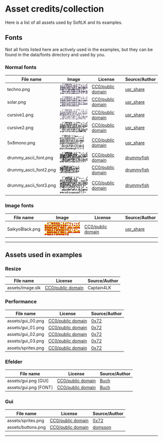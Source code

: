 # Asset credits/collection

Here is a list of all assets used by SoftLK and its examples.

## Fonts

Not all fonts listed here are actively used in the examples, but they can be found in the data/fonts directory and used by you.

### Normal fonts

|File name|Image|License|Source/Author|
|---|---|---|---|
|techno.png|![techno](fonts/techno.png)|[CC0/public domain](https://creativecommons.org/publicdomain/zero/1.0/)|[usr_share](https://opengameart.org/content/new-original-grafx2-font-collection)|
|solar.png|![solar](fonts/solar.png)|[CC0/public domain](https://creativecommons.org/publicdomain/zero/1.0/)|[usr_share](https://opengameart.org/content/new-original-grafx2-font-collection)|
|cursive1.png|![cursive1](fonts/cursive1.png)|[CC0/public domain](https://creativecommons.org/publicdomain/zero/1.0/)|[usr_share](https://opengameart.org/content/new-original-grafx2-font-collection)|
|cursive2.png|![cursive2](fonts/cursive2.png)|[CC0/public domain](https://creativecommons.org/publicdomain/zero/1.0/)|[usr_share](https://opengameart.org/content/new-original-grafx2-font-collection)|
|5x8mono.png|![5x8mono](fonts/5x8mono.png)|[CC0/public domain](https://creativecommons.org/publicdomain/zero/1.0/)|[usr_share](https://opengameart.org/content/new-original-grafx2-font-collection)|
|drummy_ascii_font.png|![drummy_ascii_font](fonts/drummy_ascii_font.png)|[CC0/public domain](https://creativecommons.org/publicdomain/zero/1.0/)|[drummyfish](https://drummyfish.itch.io/big-asset-pack-by-drummyfish)|
|drummy_ascii_font2.png|![drummy_ascii_font2](fonts/drummy_ascii_font2.png)|[CC0/public domain](https://creativecommons.org/publicdomain/zero/1.0/)|[drummyfish](https://drummyfish.itch.io/big-asset-pack-by-drummyfish)|
|drummy_ascii_font3.png|![drummy_ascii_font3](fonts/drummy_ascii_font3.png)|[CC0/public domain](https://creativecommons.org/publicdomain/zero/1.0/)|[drummyfish](https://drummyfish.itch.io/big-asset-pack-by-drummyfish)|

### Image fonts

|File name|Image|License|Source/Author|
|---|---|---|---|
|SaikyoBlack.png|![SaikyoBlack](fonts/SaikyoBlack.png)|[CC0/public domain](https://creativecommons.org/publicdomain/zero/1.0/)|[usr_share](https://opengameart.org/content/new-original-grafx2-font-collection)|

------------
## Assets used in examples


### Resize

|File name|License|Source/Author|
|---|---|---|
|assets/image.slk|[CC0/public domain](https://creativecommons.org/publicdomain/zero/1.0/)|Captain4LK|

### Performance

|File name|License|Source/Author|
|---|---|---|
|assets/gui_00.png|[CC0/public domain](https://creativecommons.org/publicdomain/zero/1.0/)|[0x72](https://0x72.itch.io/dungeonui)|
|assets/gui_01.png|[CC0/public domain](https://creativecommons.org/publicdomain/zero/1.0/)|[0x72](https://0x72.itch.io/dungeonui)|
|assets/gui_02.png|[CC0/public domain](https://creativecommons.org/publicdomain/zero/1.0/)|[0x72](https://0x72.itch.io/dungeontileset-ii)|
|assets/gui_03.png|[CC0/public domain](https://creativecommons.org/publicdomain/zero/1.0/)|[0x72](https://0x72.itch.io/dungeontileset-ii)|
|assets/sprites.png|[CC0/public domain](https://creativecommons.org/publicdomain/zero/1.0/)|[0x72](https://0x72.itch.io/pixeldudesmaker)|

### Efelder

|File name|License|Source/Author|
|---|---|---|
|assets/gui.png [GUI]|[CC0/public domain](https://creativecommons.org/publicdomain/zero/1.0/)|[Buch](https://opengameart.org/content/unfinished-user-interfaces)|
|assets/gui.png [FONT]|[CC0/public domain](https://creativecommons.org/publicdomain/zero/1.0/)|[Buch](https://opengameart.org/content/three-little-bitmap-fonts)|

### Gui

|File name|License|Source/Author|
|---|---|---|
|assets/sprites.png|[CC0/public domain](https://creativecommons.org/publicdomain/zero/1.0/)|[0x72](https://0x72.itch.io/pixeldudesmaker)|
|assets/buttons.png|[CC0/public domain](https://creativecommons.org/publicdomain/zero/1.0/)|[domsson](https://opengameart.org/content/simple-pixel-gui-programmer-art)|

-----
